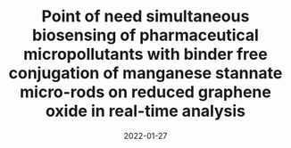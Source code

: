 ---
title: "Point of need simultaneous biosensing of pharmaceutical micropollutants with binder free conjugation of manganese stannate micro-rods on reduced graphene oxide in real-time analysis"
collection: publications
permalink: /publication/2022-point-of-need-simultaneous-biosensing-of-pharmaceutical-micropollutants
date: 2022-01-27
venue: 'Journal of the Taiwan Institute of Chemical Engineers'
link: 'https://doi.org/10.1016/j.jtice.2021.11.002'
citation: 'Hwa, Kuo-Yuan; Ganguly, Anindita; Santhan, Aravindan; Sharma, Tata Sanjay Kanna; '
---